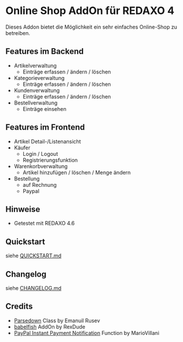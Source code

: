 Online Shop AddOn für REDAXO 4
============================

Dieses Addon bietet die Möglichkeit ein sehr einfaches Online-Shop
zu betreiben.


Features im Backend
-------------------
* Artikelverwaltung
	* Einträge erfassen / ändern / löschen
* Kategorieverwaltung
	* Einträge erfassen / ändern / löschen
* Kundenverwaltung
	* Einträge erfassen / ändern / löschen
* Bestellverwaltung
	* Einträge einsehen


Features im Frontend
-------------------
* Artikel Detail-/Listenansicht
* Käufer
	* Login / Logout
	* Registrierungsfunktion
* Warenkorbverwaltung
	* Artikel hinzufügen / löschen / Menge ändern
* Bestellung
	* auf Rechnung
	* Paypal


Hinweise
--------

* Getestet mit REDAXO 4.6


Quickstart
---------

siehe [QUICKSTART.md](QUICKSTART.md)


Changelog
---------

siehe [CHANGELOG.md](CHANGELOG.md)

Credits
-------

* [Parsedown](http://parsedown.org/) Class by Emanuil Rusev
* [babelfish](https://github.com/RexDude/babelfish) AddOn by RexDude
* [PayPal Instant Payment Notification](https://github.com/paypal/ipn-code-samples/blob/master/paypal_ipn.php) Function by MarioVillani


